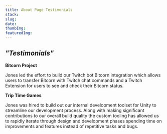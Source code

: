 ```yaml
---
title: About Page Testimonials
stack: 
slug: 
date: 
thumbImg: 
featuredImg:
---
```

## *"Testimonials"*

**Bitcorn Project**

Jones led the effort to build our Twitch bot Bitcorn integration which allows users to transfer Bitcorn with Twitch chat commands and a Twitch Extension for users to see and check their Bitcorn status.  

**Trip Time Games**

Jones was hired to build out our internal development toolset for Unity to streamline our development process. Along with making significant contributions to our overall build quality the custom tooling has allowed us to rapidly iterate through design and development phases spending time on improvements and features instead of repetitive tasks and bugs.